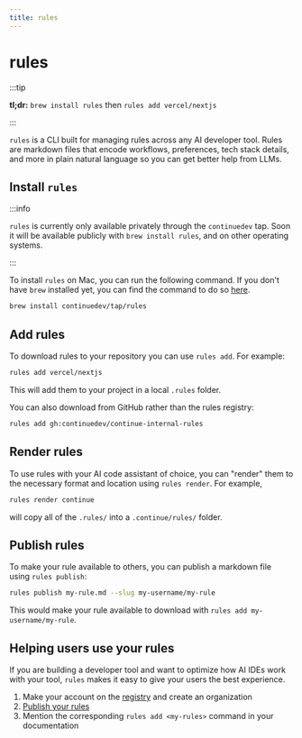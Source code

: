 ```yaml
---
title: rules
---
```


# rules

:::tip

**tl;dr:** `brew install rules` then `rules add vercel/nextjs`

:::

`rules` is a CLI built for managing rules across any AI developer tool. Rules are markdown files that encode workflows, preferences, tech stack details, and more in plain natural language so you can get better help from LLMs.

## Install `rules`

:::info

`rules` is currently only available privately through the `continuedev` tap. Soon it will be available publicly with `brew install rules`, and on other operating systems.

:::

To install `rules` on Mac, you can run the following command. If you don't have `brew` installed yet, you can find the command to do so [here](https://brew.sh/).

```bash
brew install continuedev/tap/rules
```

## Add rules

To download rules to your repository you can use `rules add`. For example:

```bash
rules add vercel/nextjs
```

This will add them to your project in a local `.rules` folder.

You can also download from GitHub rather than the rules registry:

```bash
rules add gh:continuedev/continue-internal-rules
```

## Render rules

To use rules with your AI code assistant of choice, you can "render" them to the necessary format and location using `rules render`. For example,

```bash
rules render continue
```

will copy all of the `.rules/` into a `.continue/rules/` folder.

## Publish rules

To make your rule available to others, you can publish a markdown file using `rules publish`:

```bash
rules publish my-rule.md --slug my-username/my-rule
```

This would make your rule available to download with `rules add my-username/my-rule`.

<!--
You can also publish a folder of markdown files:

```bash
rules publish ./my-rules --slug my-username/my-rules
``` -->

## Helping users use your rules

If you are building a developer tool and want to optimize how AI IDEs work with your tool, `rules` makes it easy to give your users the best experience.

1. Make your account on the [registry](https://hub.continue.dev/signup) and create an organization
2. [Publish your rules](index.md#publish-rules)
3. Mention the corresponding `rules add <my-rules>` command in your documentation
